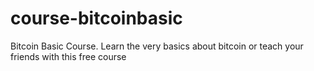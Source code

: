 # course-bitcoinbasic
Bitcoin Basic Course. Learn the very basics about bitcoin or teach your friends with this free course
